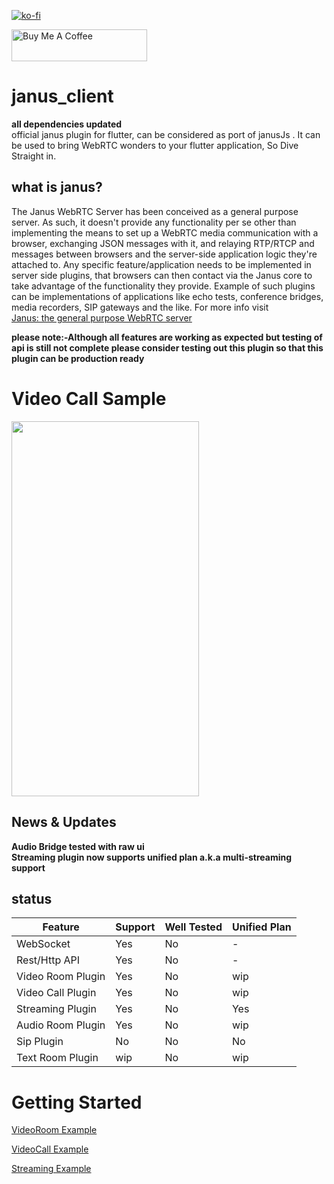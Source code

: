 [![ko-fi](https://www.ko-fi.com/img/githubbutton_sm.svg)](https://ko-fi.com/U7U11OZL8)  

<a href="https://www.buymeacoffee.com/gr20hjk" target="_blank"><img src="https://cdn.buymeacoffee.com/buttons/default-orange.png" alt="Buy Me A Coffee" style="height: 51px !important;width: 217px !important;" ></a>
# janus_client
**all dependencies updated**  
official janus plugin for flutter, can be considered as port of janusJs . It can be used to bring WebRTC wonders to your flutter application, So Dive Straight in.


## what is janus?
The Janus WebRTC Server has been conceived as a general purpose server. As such, it doesn't provide any functionality per se other than implementing the means to set up a WebRTC media communication with a browser, exchanging JSON messages with it, and relaying RTP/RTCP and messages between browsers and the server-side application logic they're attached to. Any specific feature/application needs to be implemented in server side plugins, that browsers can then contact via the Janus core to take advantage of the functionality they provide. Example of such plugins can be implementations of applications like echo tests, conference bridges, media recorders, SIP gateways and the like.
For more info visit  
[Janus: the general purpose WebRTC server](https://janus.conf.meetecho.com/)



**please note:-Although all features are working as expected but testing of api is still not complete please consider testing out this plugin so that this plugin can be production ready**

# Video Call Sample
<a href='https://youtu.be/wRo5nd7JnB4'><img src='https://github.com/shivanshtalwar0/flutter_janus_client/raw/master/samples/videocall_preview.jpg' 
                                            width='300' height='600'></a>

## News & Updates
**Audio Bridge tested with raw ui**  
**Streaming plugin now supports unified plan a.k.a multi-streaming support**

## status
| Feature           | Support | Well Tested | Unified Plan |
|-------------------|---------|-------------|--------------|
| WebSocket         | Yes     | No          | -            |
| Rest/Http API     | Yes     | No          | -            |
| Video Room Plugin | Yes     | No          | wip          |
| Video Call Plugin | Yes     | No          | wip          |
| Streaming Plugin  | Yes     | No          | Yes          |
| Audio Room Plugin | Yes     | No          | wip          |
| Sip Plugin        | No      | No          | No           |
| Text Room Plugin  | wip     | No          | wip          |

# Getting Started
[VideoRoom Example](https://github.com/shivanshtalwar0/flutter_janus_client/blob/master/example/lib/VideoRoom.dart)  

[VideoCall Example](https://github.com/shivanshtalwar0/flutter_janus_client/blob/master/example/lib/videoCall.dart)  

[Streaming Example](https://github.com/shivanshtalwar0/flutter_janus_client/blob/master/example/lib/streaming.dart)
